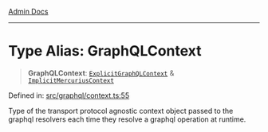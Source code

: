 [Admin Docs](/)

***

# Type Alias: GraphQLContext

> **GraphQLContext**: [`ExplicitGraphQLContext`](ExplicitGraphQLContext.md) & [`ImplicitMercuriusContext`](ImplicitMercuriusContext.md)

Defined in: [src/graphql/context.ts:55](https://github.com/Suyash878/talawa-api/blob/2164956a3cfab8e53ec86349b53a841816d69cde/src/graphql/context.ts#L55)

Type of the transport protocol agnostic context object passed to the graphql resolvers each time they resolve a graphql operation at runtime.
